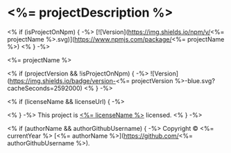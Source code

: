 # <%= projectDescription %>

<% if (isProjectOnNpm) { -%>
[![Version](https://img.shields.io/npm/v/<%= projectName %>.svg)](https://www.npmjs.com/package/<%= projectName %>)
<% } -%>

<%= projectName %>

<% if (projectVersion && !isProjectOnNpm) { -%>
![Version](https://img.shields.io/badge/version-<%= projectVersion %>-blue.svg?cacheSeconds=2592000)
<% } -%>

<% if (licenseName && licenseUrl) { -%>

<% } -%>
This project is [<%= licenseName %>](<%= licenseUrl %>) licensed.
<% } -%>

<% if (authorName && authorGithubUsername) { -%>
Copyright © <%= currentYear %> [<%= authorName %>](https://github.com/<%= authorGithubUsername %>).

